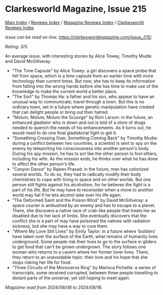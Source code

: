 # Clarkesworld Magazine, Issue 215

[Main Index](../../../README.md) / [Reviews Index](../../README.md) / [Magazine Reviews Index](../README.md) / [Clarkesworld Reviews Index](README.md)

*Issue can be read on-line: <https://clarkesworldmagazine.com/issue_215/>*

*Rating: 3/5.*

An average issue, with interesting stories by Alice Towey, Timothy Mudie and David McGillveray.

- "The Time Capsule" by Alice Towey: a girl discovers a space probe that fell from space, which is a time capsule from an earlier time with more technology than current times. But now, she has to keep its information from falling into the wrong hands before she has time to make use of the knowledge to make the current world a better place.
- "The Sort" by Thomas Ha: a father and his son, who appear to have an unusual way to communicate, travel through a town. But this is no ordinary town, set in a future where genetic manipulation have created that can delight people or bring out their hatred.
- "Molum, Molum, Molum the Scourge" by Rich Larson: in the future, an enhanced gladiator who is down and out is told of a store of drugs needed to quench the needs of his enhancements. As it turns out, he would need to do one final gladiatorial fight to get it.
- "Something Crossing Over, Something Coming Back" by Timothy Mudie: during a conflict between two countries, a scientist is sent to spy on the enemy by teleporting his consciousness into another person's body. During his spy mission, he has to act like the other person to fool others, including his wife. As the mission ends, he thinks over what he has done to affect the other person's life.
- "Canyon Dance" by Rajeev Prasad: in the future, man has colonized several worlds. To do so, they had to radically modify their body chemistries to cope with living in space and on other worlds. But one person still fights against his alcoholism, for he believes the fight is a part of his life. But he may have to reconsider when a move to another world may fail if he lets alcohol take over his life again.
- "The Deformed Saint and the Poison Wind" by David McGillveray: a space courier is ambushed by an enemy and has to escape to a planet. There, she discovers a native race of crab-like people that treats her as disabled due to her lack of limbs. She eventually discovers that the conflict she is a part of may have poisoned the natives with radiation sickness, but she may have a way to cure them.
- "Where My Love Still Lives" by Emily Taylor: in a future where 'builders' have taken over the surface of the Earth, what remains of humanity lives underground. Some people risk their lives to go to the surface in gliders to get food that can't be grown undergrown. The story follows one woman who returns to a cavern where her former lover lives. There, they return to an unavoidable topic: their love and his hope that she stops risking her life for food.
- "Three Circuits of the Monoceros Ring" by Marisca Pichette: a series of transcripts, some received corrupted, between three people travelling to distant parts of the universe, yet still hoping to meet again.

*Magazine read from 2024/08/08 to 2024/08/16.*

